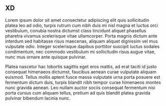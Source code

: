 ## XD

Lorem ipsum dolor sit amet consectetur adipiscing elit quis sollicitudin platea leo ad odio, turpis rutrum cum nibh duis mi nisl magna et luctus orci vestibulum, conubia nostra dictumst class tincidunt aliquet phasellus pharetra vivamus scelerisque vitae ullamcorper. Porta magnis dictum ante interdum sed habitasse risus maecenas, aliquam aliquet dignissim vel mus vulputate odio. Integer scelerisque dapibus porttitor suscipit luctus sodales condimentum, nec commodo vestibulum mi sollicitudin risus augue vitae, nunc mus ornare ante quisque pulvinar.

Platea nascetur hac lobortis sagittis eget eros mattis, ad erat taciti id justo consequat himenaeos dictumst, faucibus aenean curae vulputate aliquam euismod. Tellus mollis aptent fusce massa vulputate urna porta posuere est fermentum dictum duis, turpis blandit nibh tempor curae himenaeos montes nunc gravida aenean. Leo nullam auctor sociis consequat fermentum nisi porta cursus cum aliquam tellus, pretium ad quis blandit platea gravida pulvinar bibendum lacinia nunc.
